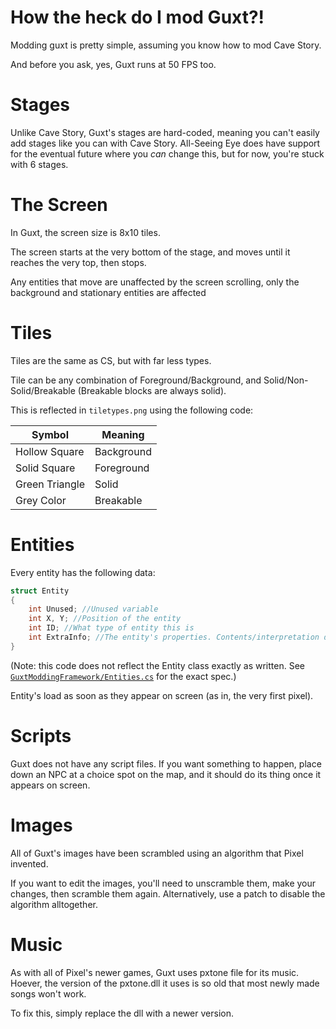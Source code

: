 # How the heck do I mod Guxt?!
Modding guxt is pretty simple, assuming you know how to mod Cave Story.

And before you ask, yes, Guxt runs at 50 FPS too.

# Stages
Unlike Cave Story, Guxt's stages are hard-coded, meaning you can't easily add stages like you can with Cave Story.
All-Seeing Eye does have support for the eventual future where you *can* change this, but for now, you're stuck with 6 stages.

# The Screen
In Guxt, the screen size is 8x10 tiles.

The screen starts at the very bottom of the stage, and moves until it reaches the very top, then stops.

Any entities that move are unaffected by the screen scrolling, only the background and stationary entities are affected


# Tiles
Tiles are the same as CS, but with far less types.

Tile can be any combination of Foreground/Background, and Solid/Non-Solid/Breakable (Breakable blocks are always solid).

This is reflected in `tiletypes.png` using the following code:

|Symbol|Meaning|
|---|---|
|Hollow Square|Background|
|Solid Square|Foreground|
|Green Triangle|Solid|
|Grey Color|Breakable|

# Entities
Every entity has the following data:
```C
struct Entity
{
    int Unused; //Unused variable
    int X, Y; //Position of the entity
    int ID; //What type of entity this is
    int ExtraInfo; //The entity's properties. Contents/interpretation depends on the entity
}
```
(Note: this code does not reflect the Entity class exactly as written. See [`GuxtModdingFramework/Entities.cs`](GuxtModdingFramework/Entities.cs) for the exact spec.)

Entity's load as soon as they appear on screen (as in, the very first pixel).

# Scripts
Guxt does not have any script files.
If you want something to happen, place down an NPC at a choice spot on the map, and it should do its thing once it appears on screen.

# Images
All of Guxt's images have been scrambled using an algorithm that Pixel invented.

If you want to edit the images, you'll need to unscramble them, make your changes, then scramble them again.
Alternatively, use a patch to disable the algorithm alltogether.

# Music
As with all of Pixel's newer games, Guxt uses pxtone file for its music.
Hoever, the version of the pxtone.dll it uses is so old that most newly made songs won't work.

To fix this, simply replace the dll with a newer version.